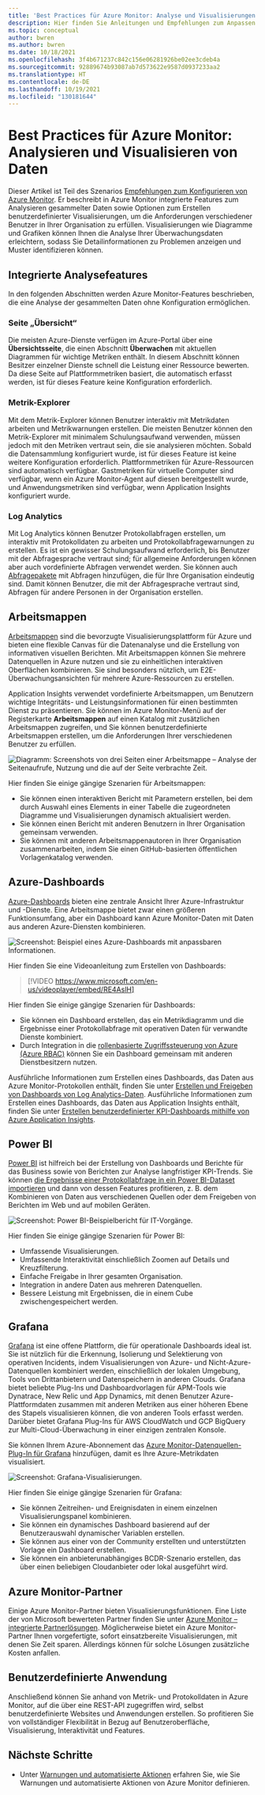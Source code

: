 ```yaml
---
title: 'Best Practices für Azure Monitor: Analyse und Visualisierungen'
description: Hier finden Sie Anleitungen und Empfehlungen zum Anpassen von Visualisierungen in Azure Monitor über die standardmäßigen Analysefeatures hinaus.
ms.topic: conceptual
author: bwren
ms.author: bwren
ms.date: 10/18/2021
ms.openlocfilehash: 3f4b671237c842c156e06281926be02ee3cdeb4a
ms.sourcegitcommit: 92889674b93087ab7d573622e9587d0937233aa2
ms.translationtype: HT
ms.contentlocale: de-DE
ms.lasthandoff: 10/19/2021
ms.locfileid: "130181644"
---
```

# <a name="azure-monitor-best-practices---analyze-and-visualize-data"></a>Best Practices für Azure Monitor: Analysieren und Visualisieren von Daten
Dieser Artikel ist Teil des Szenarios [Empfehlungen zum Konfigurieren von Azure Monitor](best-practices.md). Er beschreibt in Azure Monitor integrierte Features zum Analysieren gesammelter Daten sowie Optionen zum Erstellen benutzerdefinierter Visualisierungen, um die Anforderungen verschiedener Benutzer in Ihrer Organisation zu erfüllen. Visualisierungen wie Diagramme und Grafiken können Ihnen die Analyse Ihrer Überwachungsdaten erleichtern, sodass Sie Detailinformationen zu Problemen anzeigen und Muster identifizieren können.


## <a name="builtin-analysis-features"></a>Integrierte Analysefeatures
In den folgenden Abschnitten werden Azure Monitor-Features beschrieben, die eine Analyse der gesammelten Daten ohne Konfiguration ermöglichen.
### <a name="overview-page"></a>Seite „Übersicht“
Die meisten Azure-Dienste verfügen im Azure-Portal über eine **Übersichtsseite**, die einen Abschnitt **Überwachen** mit aktuellen Diagrammen für wichtige Metriken enthält. In diesem Abschnitt können Besitzer einzelner Dienste schnell die Leistung einer Ressource bewerten. Da diese Seite auf Plattformmetriken basiert, die automatisch erfasst werden, ist für dieses Feature keine Konfiguration erforderlich.

### <a name="metrics-explorer"></a>Metrik-Explorer
Mit dem Metrik-Explorer können Benutzer interaktiv mit Metrikdaten arbeiten und Metrikwarnungen erstellen. Die meisten Benutzer können den Metrik-Explorer mit minimalem Schulungsaufwand verwenden, müssen jedoch mit den Metriken vertraut sein, die sie analysieren möchten. Sobald die Datensammlung konfiguriert wurde, ist für dieses Feature ist keine weitere Konfiguration erforderlich. Plattformmetriken für Azure-Ressourcen sind automatisch verfügbar. Gastmetriken für virtuelle Computer sind verfügbar, wenn ein Azure Monitor-Agent auf diesen bereitgestellt wurde, und Anwendungsmetriken sind verfügbar, wenn Application Insights konfiguriert wurde.


### <a name="log-analytics"></a>Log Analytics
Mit Log Analytics können Benutzer Protokollabfragen erstellen, um interaktiv mit Protokolldaten zu arbeiten und Protokollabfragewarnungen zu erstellen. Es ist ein gewisser Schulungsaufwand erforderlich, bis Benutzer mit der Abfragesprache vertraut sind; für allgemeine Anforderungen können aber auch vordefinierte Abfragen verwendet werden. Sie können auch [Abfragepakete](logs/query-packs.md) mit Abfragen hinzufügen, die für Ihre Organisation eindeutig sind. Damit können Benutzer, die mit der Abfragesprache vertraut sind, Abfragen für andere Personen in der Organisation erstellen.


## <a name="workbooks"></a>Arbeitsmappen
[Arbeitsmappen](./visualize/workbooks-overview.md) sind die bevorzugte Visualisierungsplattform für Azure und bieten eine flexible Canvas für die Datenanalyse und die Erstellung von informativen visuellen Berichten. Mit Arbeitsmappen können Sie mehrere Datenquellen in Azure nutzen und sie zu einheitlichen interaktiven Oberflächen kombinieren. Sie sind besonders nützlich, um E2E-Überwachungsansichten für mehrere Azure-Ressourcen zu erstellen.

Application Insights verwendet vordefinierte Arbeitsmappen, um Benutzern wichtige Integritäts- und Leistungsinformationen für einen bestimmten Dienst zu präsentieren. Sie können im Azure Monitor-Menü auf der Registerkarte **Arbeitsmappen** auf einen Katalog mit zusätzlichen Arbeitsmappen zugreifen, und Sie können benutzerdefinierte Arbeitsmappen erstellen, um die Anforderungen Ihrer verschiedenen Benutzer zu erfüllen.

![Diagramm: Screenshots von drei Seiten einer Arbeitsmappe – Analyse der Seitenaufrufe, Nutzung und die auf der Seite verbrachte Zeit.](media/visualizations/workbook.png)

Hier finden Sie einige gängige Szenarien für Arbeitsmappen:

- Sie können einen interaktiven Bericht mit Parametern erstellen, bei dem durch Auswahl eines Elements in einer Tabelle die zugeordneten Diagramme und Visualisierungen dynamisch aktualisiert werden.
- Sie können einen Bericht mit anderen Benutzern in Ihrer Organisation gemeinsam verwenden.
- Sie können mit anderen Arbeitsmappenautoren in Ihrer Organisation zusammenarbeiten, indem Sie einen GitHub-basierten öffentlichen Vorlagenkatalog verwenden.



## <a name="azure-dashboards"></a>Azure-Dashboards
[Azure-Dashboards](../azure-portal/azure-portal-dashboards.md) bieten eine zentrale Ansicht Ihrer Azure-Infrastruktur und -Dienste. Eine Arbeitsmappe bietet zwar einen größeren Funktionsumfang, aber ein Dashboard kann Azure Monitor-Daten mit Daten aus anderen Azure-Diensten kombinieren.

![Screenshot: Beispiel eines Azure-Dashboards mit anpassbaren Informationen.](media/visualizations/dashboard.png)

Hier finden Sie eine Videoanleitung zum Erstellen von Dashboards:

> [!VIDEO https://www.microsoft.com/en-us/videoplayer/embed/RE4AslH]

Hier finden Sie einige gängige Szenarien für Dashboards:

- Sie können ein Dashboard erstellen, das ein Metrikdiagramm und die Ergebnisse einer Protokollabfrage mit operativen Daten für verwandte Dienste kombiniert.
- Durch Integration in die [rollenbasierte Zugriffssteuerung von Azure (Azure RBAC)](../role-based-access-control/overview.md) können Sie ein Dashboard gemeinsam mit anderen Dienstbesitzern nutzen.
  

Ausführliche Informationen zum Erstellen eines Dashboards, das Daten aus Azure Monitor-Protokollen enthält, finden Sie unter [Erstellen und Freigeben von Dashboards von Log Analytics-Daten](visualize/tutorial-logs-dashboards.md). Ausführliche Informationen zum Erstellen eines Dashboards, das Daten aus Application Insights enthält, finden Sie unter [Erstellen benutzerdefinierter KPI-Dashboards mithilfe von Azure Application Insights](app/tutorial-app-dashboards.md). 



## <a name="power-bi"></a>Power BI
[Power BI](https://powerbi.microsoft.com/documentation/powerbi-service-get-started/) ist hilfreich bei der Erstellung von Dashboards und Berichte für das Business sowie von Berichten zur Analyse langfristiger KPI-Trends. Sie können [die Ergebnisse einer Protokollabfrage in ein Power BI-Dataset importieren](visualize/powerbi.md) und dann von dessen Features profitieren, z. B. dem Kombinieren von Daten aus verschiedenen Quellen oder dem Freigeben von Berichten im Web und auf mobilen Geräten.

![Screenshot: Power BI-Beispielbericht für IT-Vorgänge.](media/visualizations/power-bi.png)

Hier finden Sie einige gängige Szenarien für Power BI:

- Umfassende Visualisierungen.
- Umfassende Interaktivität einschließlich Zoomen auf Details und Kreuzfilterung.
- Einfache Freigabe in Ihrer gesamten Organisation.
- Integration in andere Daten aus mehreren Datenquellen.
- Bessere Leistung mit Ergebnissen, die in einem Cube zwischengespeichert werden.



## <a name="grafana"></a>Grafana
[Grafana](https://grafana.com/) ist eine offene Plattform, die für operationale Dashboards ideal ist. Sie ist nützlich für die Erkennung, Isolierung und Selektierung von operativen Incidents, indem Visualisierungen von Azure- und Nicht-Azure-Datenquellen kombiniert werden, einschließlich der lokalen Umgebung, Tools von Drittanbietern und Datenspeichern in anderen Clouds. Grafana bietet beliebte Plug-Ins und Dashboardvorlagen für APM-Tools wie Dynatrace, New Relic und App Dynamics, mit denen Benutzer Azure-Plattformdaten zusammen mit anderen Metriken aus einer höheren Ebene des Stapels visualisieren können, die von anderen Tools erfasst werden. Darüber bietet Grafana Plug-Ins für AWS CloudWatch und GCP BigQuery zur Multi-Cloud-Überwachung in einer einzigen zentralen Konsole.




Sie können Ihrem Azure-Abonnement das [Azure Monitor-Datenquellen-Plug-In für Grafana](visualize/grafana-plugin.md) hinzufügen, damit es Ihre Azure-Metrikdaten visualisiert.

![Screenshot: Grafana-Visualisierungen.](media/visualizations/grafana.png)


Hier finden Sie einige gängige Szenarien für Grafana:

- Sie können Zeitreihen- und Ereignisdaten in einem einzelnen Visualisierungspanel kombinieren.
- Sie können ein dynamisches Dashboard basierend auf der Benutzerauswahl dynamischer Variablen erstellen.
- Sie können aus einer von der Community erstellten und unterstützten Vorlage ein Dashboard erstellen.
- Sie können ein anbieterunabhängiges BCDR-Szenario erstellen, das über einen beliebigen Cloudanbieter oder lokal ausgeführt wird.

## <a name="azure-monitor-partners"></a>Azure Monitor-Partner
Einige Azure Monitor-Partner bieten Visualisierungsfunktionen. Eine Liste der von Microsoft bewerteten Partner finden Sie unter [Azure Monitor – integrierte Partnerlösungen](./partners.md). Möglicherweise bietet ein Azure Monitor-Partner Ihnen vorgefertigte, sofort einsatzbereite Visualisierungen, mit denen Sie Zeit sparen. Allerdings können für solche Lösungen zusätzliche Kosten anfallen.


## <a name="custom-application"></a>Benutzerdefinierte Anwendung
Anschließend können Sie anhand von Metrik- und Protokolldaten in Azure Monitor, auf die über eine REST-API zugegriffen wird, selbst benutzerdefinierte Websites und Anwendungen erstellen. So profitieren Sie von vollständiger Flexibilität in Bezug auf Benutzeroberfläche, Visualisierung, Interaktivität und Features.


## <a name="next-steps"></a>Nächste Schritte
- Unter [Warnungen und automatisierte Aktionen](best-practices-alerts.md) erfahren Sie, wie Sie Warnungen und automatisierte Aktionen von Azure Monitor definieren. 